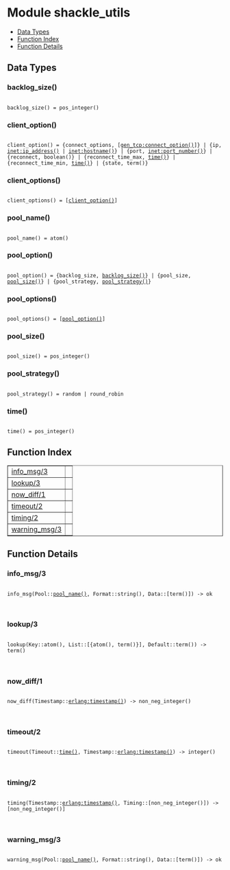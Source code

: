 

# Module shackle_utils #
* [Data Types](#types)
* [Function Index](#index)
* [Function Details](#functions)

<a name="types"></a>

## Data Types ##




### <a name="type-backlog_size">backlog_size()</a> ###


<pre><code>
backlog_size() = pos_integer()
</code></pre>




### <a name="type-client_option">client_option()</a> ###


<pre><code>
client_option() = {connect_options, [<a href="gen_tcp.md#type-connect_option">gen_tcp:connect_option()</a>]} | {ip, <a href="inet.md#type-ip_address">inet:ip_address()</a> | <a href="inet.md#type-hostname">inet:hostname()</a>} | {port, <a href="inet.md#type-port_number">inet:port_number()</a>} | {reconnect, boolean()} | {reconnect_time_max, <a href="#type-time">time()</a>} | {reconnect_time_min, <a href="#type-time">time()</a>} | {state, term()}
</code></pre>




### <a name="type-client_options">client_options()</a> ###


<pre><code>
client_options() = [<a href="#type-client_option">client_option()</a>]
</code></pre>




### <a name="type-pool_name">pool_name()</a> ###


<pre><code>
pool_name() = atom()
</code></pre>




### <a name="type-pool_option">pool_option()</a> ###


<pre><code>
pool_option() = {backlog_size, <a href="#type-backlog_size">backlog_size()</a>} | {pool_size, <a href="#type-pool_size">pool_size()</a>} | {pool_strategy, <a href="#type-pool_strategy">pool_strategy()</a>}
</code></pre>




### <a name="type-pool_options">pool_options()</a> ###


<pre><code>
pool_options() = [<a href="#type-pool_option">pool_option()</a>]
</code></pre>




### <a name="type-pool_size">pool_size()</a> ###


<pre><code>
pool_size() = pos_integer()
</code></pre>




### <a name="type-pool_strategy">pool_strategy()</a> ###


<pre><code>
pool_strategy() = random | round_robin
</code></pre>




### <a name="type-time">time()</a> ###


<pre><code>
time() = pos_integer()
</code></pre>

<a name="index"></a>

## Function Index ##


<table width="100%" border="1" cellspacing="0" cellpadding="2" summary="function index"><tr><td valign="top"><a href="#info_msg-3">info_msg/3</a></td><td></td></tr><tr><td valign="top"><a href="#lookup-3">lookup/3</a></td><td></td></tr><tr><td valign="top"><a href="#now_diff-1">now_diff/1</a></td><td></td></tr><tr><td valign="top"><a href="#timeout-2">timeout/2</a></td><td></td></tr><tr><td valign="top"><a href="#timing-2">timing/2</a></td><td></td></tr><tr><td valign="top"><a href="#warning_msg-3">warning_msg/3</a></td><td></td></tr></table>


<a name="functions"></a>

## Function Details ##

<a name="info_msg-3"></a>

### info_msg/3 ###

<pre><code>
info_msg(Pool::<a href="#type-pool_name">pool_name()</a>, Format::string(), Data::[term()]) -&gt; ok
</code></pre>
<br />

<a name="lookup-3"></a>

### lookup/3 ###

<pre><code>
lookup(Key::atom(), List::[{atom(), term()}], Default::term()) -&gt; term()
</code></pre>
<br />

<a name="now_diff-1"></a>

### now_diff/1 ###

<pre><code>
now_diff(Timestamp::<a href="erlang.md#type-timestamp">erlang:timestamp()</a>) -&gt; non_neg_integer()
</code></pre>
<br />

<a name="timeout-2"></a>

### timeout/2 ###

<pre><code>
timeout(Timeout::<a href="#type-time">time()</a>, Timestamp::<a href="erlang.md#type-timestamp">erlang:timestamp()</a>) -&gt; integer()
</code></pre>
<br />

<a name="timing-2"></a>

### timing/2 ###

<pre><code>
timing(Timestamp::<a href="erlang.md#type-timestamp">erlang:timestamp()</a>, Timing::[non_neg_integer()]) -&gt; [non_neg_integer()]
</code></pre>
<br />

<a name="warning_msg-3"></a>

### warning_msg/3 ###

<pre><code>
warning_msg(Pool::<a href="#type-pool_name">pool_name()</a>, Format::string(), Data::[term()]) -&gt; ok
</code></pre>
<br />

